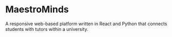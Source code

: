 # MaestroMinds
A responsive web-based platform written in React and Python that connects students with tutors within a university. 

